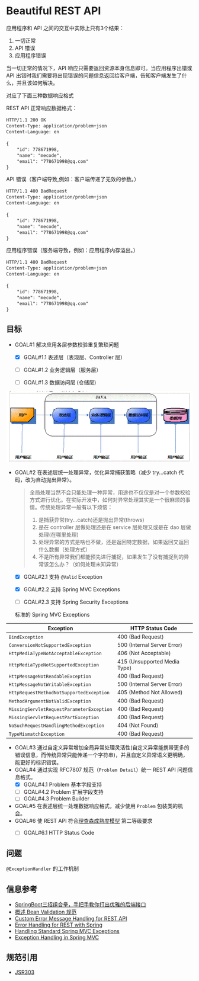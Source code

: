 #   Beautiful REST API

应用程序和 API 之间的交互中实际上只有3个结果：
  1. 一切正常
  2. API 错误
  3. 应用程序错误

当一切正常的情况下，API 响应只需要返回资源本身信息即可。当应用程序出错或 API 出错时我们需要将出现错误的问题信息返回给客户端，告知客户端发生了什么，并且该如何解决。

对应了下面三种数据响应格式

REST API 正常响应数据格式：

```http
HTTP/1.1 200 OK
Content-Type: application/problem+json
Content-Language: en

{
    "id": 778671998,
    "name": "mecode",
    "email": "778671998@qq.com"
}
```

API 错误（客户端导致,例如：客户端传递了无效的参数。）

```http
HTTP/1.1 400 BadRequest
Content-Type: application/problem+json
Content-Language: en

{
    "id": 778671998,
    "name": "mecode",
    "email": "778671998@qq.com"
}
```

应用程序错误（服务端导致，例如：应用程序内存溢出。）

```http
HTTP/1.1 400 BadRequest
Content-Type: application/problem+json
Content-Language: en

{
    "id": 778671998,
    "name": "mecode",
    "email": "778671998@qq.com"
}
```

## 目标

* GOAL#1 解决应用各层参数校验重复繁琐问题
  * [x] GOAL#1.1 表述层（表现层、Controller 层）
  * [ ] GOAL#1.2 业务逻辑层（服务层）
  * [ ] GOAL#1.3 数据访问层 (仓储层)
  

![Java分层验证结构示意图](./assets/Java分层验证结构示意图.png)

* GOAL#2 在表述层统一处理异常，优化异常捕获策略（减少 try...catch 代码，改为自动抛出异常）。
    > 全局处理当然不会只能处理一种异常，用途也不仅仅是对一个参数校验方式进行优化。在实际开发中，如何对异常处理其实是一个很麻烦的事情。传统处理异常一般有以下烦恼：
    > 1. 是捕获异常(try...catch)还是抛出异常(throws)
    >  2. 是在 controller 层做处理还是在 service 层处理又或是在 dao 层做处理(在哪里处理)
    > 3. 处理异常的方式是啥也不做，还是返回特定数据，如果返回又返回什么数据（处理方式）
    > 4. 不是所有异常我们都能预先进行捕捉，如果发生了没有捕捉到的异常该怎么办？（如何处理未知异常）

    * [x] GOAL#2.1 支持 `@Valid` Exception
    * [x] GOAL#2.2 支持 Spring MVC Exceptions
    * [ ] GOAL#2.3 支持 Spring Security Exceptions

    

    标准的 Spring MVC Exceptions

| Exception                                 | HTTP Status Code             |
| ----------------------------------------- | ---------------------------- |
| `BindException`                           | 400 (Bad Request)            |
| `ConversionNotSupportedException`         | 500 (Internal Server Error)  |
| `HttpMediaTypeNotAcceptableException`     | 406 (Not Acceptable)         |
| `HttpMediaTypeNotSupportedException`      | 415 (Unsupported Media Type) |
| `HttpMessageNotReadableException`         | 400 (Bad Request)            |
| `HttpMessageNotWritableException`         | 500 (Internal Server Error)  |
| `HttpRequestMethodNotSupportedException`  | 405 (Method Not Allowed)     |
| `MethodArgumentNotValidException`         | 400 (Bad Request)            |
| `MissingServletRequestParameterException` | 400 (Bad Request)            |
| `MissingServletRequestPartException`      | 400 (Bad Request)            |
| `NoSuchRequestHandlingMethodException`    | 404 (Not Found)              |
| `TypeMismatchException`                   | 400 (Bad Request)            |

* GOAL#3 通过自定义异常增加全局异常处理灵活性(自定义异常能携带更多的错误信息，而传统异常只能传递一个字符串)，并且自定义异常语义更明确，能更好的标识错误。
* GOAL#4 通过实现 RFC7807 规范（`Problem Detail`）统一 REST API 问题信息格式。
    * [x] GOAL#4.1 Problem 基本字段支持
    * [ ] GOAL#4.2 Problem 扩展字段支持
    * [ ] GOAL#4.3 Problem  Builder 
* GOAL#5 在表述层统一处理数据响应格式，减少使用 `Problem` 包装类的机会。
* GOAL#6 使 REST API 符合[理查森成熟度模型](https://martinfowler.com/articles/richardsonMaturityModel.html) 第二等级要求
    * [ ] GOAL#6.1 HTTP Status Code



## 问题

`@ExceptionHandler` 的工作机制

## 信息参考

* [SpringBoot三招组合拳，手把手教你打出优雅的后端接口](https://mp.weixin.qq.com/s/waPatEnrFnStcfa9Z1RZsQ)
* [概述 Bean Validation 规范](https://developer.ibm.com/zh/articles/j-lo-beanvalid/)
* [Custom Error Message Handling for REST API](https://www.baeldung.com/global-error-handler-in-a-spring-rest-api)
* [Error Handling for REST with Spring](https://www.baeldung.com/exception-handling-for-rest-with-spring)
* [Handling Standard Spring MVC Exceptions](https://docs.spring.io/spring-framework/docs/3.2.x/spring-framework-reference/html/mvc.html#mvc-ann-rest-spring-mvc-exceptions)
* [Exception Handling in Spring MVC](https://spring.io/blog/2013/11/01/exception-handling-in-spring-mvc)

## 规范引用

* [JSR303](https://beanvalidation.org/1.0/spec/)